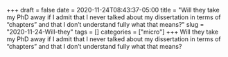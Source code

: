 +++draft = falsedate = 2020-11-24T08:43:37-05:00title = "Will they take my PhD away if I admit that I never talked about my dissertation in terms of “chapters” and that I don’t understand fully what that means?"slug = "2020-11-24-Will-they"tags = []categories = ["micro"]+++Will they take my PhD away if I admit that I never talked about my dissertation in terms of “chapters” and that I don’t understand fully what that means?